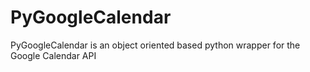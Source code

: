 PyGoogleCalendar
================

PyGoogleCalendar is an object oriented based python wrapper for the Google Calendar API